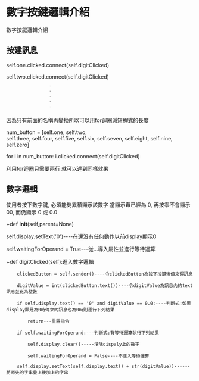 數字按鍵邏輯介紹
===

數字按鍵邏輯介紹

按建訊息
---
self.one.clicked.connect(self.digitClicked)

self.two.clicked.connect(self.digitClicked)

                    ˙
                    ˙
                    ˙
                    ˙
                    ˙
                    
因為只有前面的名稱再變換所以可以用for迴圈減短程式的長度
                    
num_button = [self.one,  self.two,  \
        self.three,  self.four,  self.five,  self.six,  self.seven,  self.eight,  self.nine, self.zero]
       
for i in num_button:
            i.clicked.connect(self.digitClicked)
            
利用for迴圈只需要兩行 就可以達到同樣效果


數字邏輯
---
使用者按下數字鍵, 必須能夠累積顯示該數字
當顯示幕已經為 0, 再按零不會顯示 00, 而仍顯示 0 或 0.0

+def __init__(self,parent=None)

self.display.setText('0')----在還沒有任何動作以前display顯示0

self.waitingForOperand = True---從...導入屬性並進行等待運算

+def digitClicked(self):進入數字邏輯

        clickedButton = self.sender()----令clickedButton為按下按鍵後傳來得訊息
        
        digitValue = int(clickedButton.text())----令digitValue為訊息內的text訊息並化為整數
        
        if self.display.text() == '0' and digitValue == 0.0:----判斷式:如果display顯是為0時傳來的訊息也為0時則運行下列結果
        
            return---重置指令
            
        if self.waitingForOperand:---判斷式:有等待運算執行下列結果
        
            self.display.clear()-----清除dispaly上的數字
            
            self.waitingForOperand = False----不進入等待運算
            
        self.display.setText(self.display.text() + str(digitValue))------將原先的字串疊上後加上的字串
